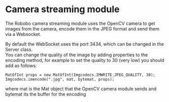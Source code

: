 # Camera streaming module

The Robobo camera streaming module uses the OpenCV camera to get images from the camera, encode them in the JPEG format and send them via a Websocket.

By default the WebSocket uses the port 3434, which can be changed in the Server class.  
You can change the quality of the image by adding properties to the encoding method, for example to set the quality to 30 (very low) you should add as follows:  

```
MatOfInt props = new MatOfInt(Imgcodecs.IMWRITE_JPEG_QUALITY, 30);  
Imgcodecs.imencode(".jpg", mat, bytemat, props);
```
 
where mat is the Mat object that the OpenCV camera module sends and bytemat its the buffer for the encoding
